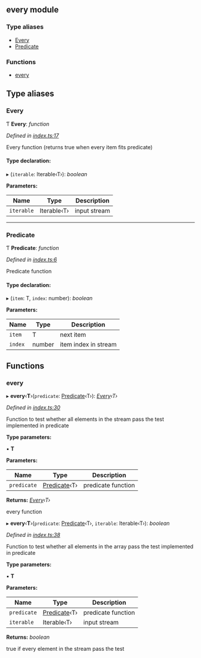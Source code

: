 ## every module

### Type aliases

* [Every](README.md#every)
* [Predicate](README.md#predicate)

### Functions

* [every](README.md#every)

## Type aliases

###  Every

Ƭ **Every**: *function*

*Defined in [index.ts:17](https://github.com/andres-kovalev/pragmatic-streams/blob/master/src/streams/every/index.ts#L17)*

Every function (returns true when every item fits predicate)

#### Type declaration:

▸ (`iterable`: Iterable‹T›): *boolean*

**Parameters:**

Name | Type | Description |
------ | ------ | ------ |
`iterable` | Iterable‹T› | input stream |

___

###  Predicate

Ƭ **Predicate**: *function*

*Defined in [index.ts:6](https://github.com/andres-kovalev/pragmatic-streams/blob/master/src/streams/every/index.ts#L6)*

Predicate function

#### Type declaration:

▸ (`item`: T, `index`: number): *boolean*

**Parameters:**

Name | Type | Description |
------ | ------ | ------ |
`item` | T | next item |
`index` | number | item index in stream |

## Functions

###  every

▸ **every**‹**T**›(`predicate`: [Predicate](README.md#predicate)‹T›): *[Every](README.md#every)‹T›*

*Defined in [index.ts:30](https://github.com/andres-kovalev/pragmatic-streams/blob/master/src/streams/every/index.ts#L30)*

Function to test whether all elements in the stream pass the test implemented in predicate

**Type parameters:**

▪ **T**

**Parameters:**

Name | Type | Description |
------ | ------ | ------ |
`predicate` | [Predicate](README.md#predicate)‹T› | predicate function |

**Returns:** *[Every](README.md#every)‹T›*

every function

▸ **every**‹**T**›(`predicate`: [Predicate](README.md#predicate)‹T›, `iterable`: Iterable‹T›): *boolean*

*Defined in [index.ts:38](https://github.com/andres-kovalev/pragmatic-streams/blob/master/src/streams/every/index.ts#L38)*

Function to test whether all elements in the array pass the test implemented in predicate

**Type parameters:**

▪ **T**

**Parameters:**

Name | Type | Description |
------ | ------ | ------ |
`predicate` | [Predicate](README.md#predicate)‹T› | predicate function |
`iterable` | Iterable‹T› | input stream |

**Returns:** *boolean*

true if every element in the stream pass the test
